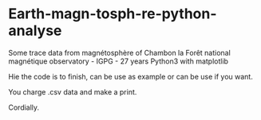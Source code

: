 # Earth-magn-tosph-re-python-analyse
Some trace data from magnétosphère of Chambon la Forêt national magnétique observatory - IGPG - 27 years  Python3 with matplotlib


Hie the code is to finish, can be use as example or can be use if you want.

You charge .csv data and make a print.

Cordially.

